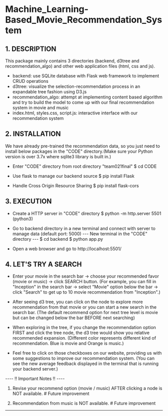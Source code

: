 # Machine_Learning-Based_Movie_Recommendation_System

## 1. DESCRIPTION

This package mainly contains 3 directories (backend, d3tree and recommendation_algo) and other web application files (html, css and js).
- backend: use SQLite database with Flask web framework to implement CRUD operations
- d3tree: visualize the selection-recommendation process in an expandable tree fashion using D3.js
- recommendation_algo: attempt at implementing content based algorithm and try to build the model to come up with our final recommendation system in movie and music 
- index.html, styles.css, script.js: interactive interface with our recommendation system


## 2. INSTALLATION

We have already pre-trained the recommendation data, so you just need to install below packages in the "CODE" directory.(Make sure your Python version is over 3.7x where sqlite3 library is built in.)

- Enter "CODE" directory from root directory "team021final"
  $ cd CODE

- Use flask to manage our backend source
  $ pip install Flask

- Handle Cross Origin Resource Sharing
  $ pip install flask-cors


## 3. EXECUTION

- Create a HTTP server in "CODE" directory
  $ python -m http.server 5501 (python3)

- Go to backend directory in a new terminal and connect with server to manage data (default port: 5000)
--- New terminal in the "CODE" directory ---
  $ cd backend
  $ python app.py

- Open a web browser and go to http://localhost:5501/


## 4. LET'S TRY A SEARCH

- Enter your movie in the search bar -> choose your recommended favor (movie or music) -> click SEARCH button. 
(For example, you can fill in "Inception" in the search bar -> select "Movie" option below the bar -> click "Search" to get up to 10 movie recommendation from "Inception".)

- After seeing d3 tree, you can click on the node to explore more recommendation from that movie or you can start a new search in the search bar.
(The default recommend option for next tree level is movie but can be changed below the bar BEFORE next searching) 

- When exploring in the tree, if you change the recommendation option FIRST and click the tree node, the d3 tree would show you relative recommended expansion.
(Different color represents different kind of recommendation. Blue is movie and Orange is music.)

- Feel free to click on those checkboxes on our website, providing us with some suggestions to improve our recommendation system.
(You can see the new average feedback displayed in the terminal that is running your backend server.)



---- !! Important Notes !! ----

1. Revise your recommend option (movie / music) AFTER clicking a node is NOT available. # Future improvement

2. Recommendation from music is NOT available. # Future improvement

-------------------------------
